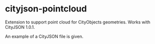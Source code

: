 # cityjson-pointcloud

Extension to support point cloud for CityObjects geometries. Works with CityJSON 1.0.1.

An example of a CityJSON file is given.
